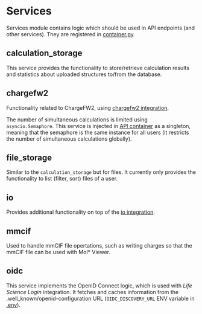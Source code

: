 # Services
Services module contains logic which should be used in API endpoints (and other services). They are registered in [container.py](../../../src/backend/app/api/v1/container.py).

## calculation_storage
This service provides the functionality to store/retrieve calculation results and statistics about uploaded structures to/from the database.

## chargefw2
Functionality related to ChargeFW2, using [chargefw2 integration](../../../src/backend/app/integrations/chargefw2/base.py).

The number of simultaneous calculations is limited using `asyncio.Semaphore`. This service is injected in [API container](../../../src/backend//app/api/v1/container.py) as a singleton, meaning that the semaphore is the same instance for all users (it restricts the number of simultaneous calculations globally).

## file_storage
Similar to the `calculation_storage` but for files. It currently only provides the functionality to list (filter, sort) files of a user.

## io
Provides additional functionality on top of the [io integration](../../../src/backend/app/integrations/io/base.py).

## mmcif
Used to handle mmCIF file opertations, such as writing charges so that the mmCIF file can be used with Mol* Viewer.

## oidc
This service implements the OpenID Connect logic, which is used with *Life Science Login* integration. It fetches and caches information from the .well_known/openid-configuration URL (`OIDC_DISCOVERY_URL` ENV variable in [.env](../../../src/backend/app/.env)).
